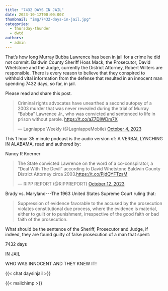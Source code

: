 ```yaml
---
title: "7432 DAYS IN JAIL"
date: 2023-10-12T00:00:00Z
thumbnail: "img/7432-days-in-jail.jpg"
categories: 
  - thursday-thunder
  - dwtd
authors: 
  - admin
---
```


That’s how long Murray Bubba Lawrence has been in jail for a crime he did not commit. Baldwin County Sheriff Hoss Mack, the Prosecutor, David Whetstone and the Judge, currently the District Attorney, Robert Wilters are responsible. There is every reason to believe that they conspired to withhold vital information from the defense that resulted in an innocent man spending 7432 days, so far, in jail.

Please read and share this post.

<blockquote class="twitter-tweet"><p lang="en" dir="ltr">Criminal rights advocates have unearthed a second autopsy of a 2003 murder that was never revealed during the trial of Murray “Bubba” Lawrence Jr., who was convicted and sentenced to life in prison without parole. <a href="https://t.co/aZ7DIWDm7X">https://t.co/aZ7DIWDm7X</a></p>&mdash; Lagniappe Weekly (@LagniappeMobile) <a href="https://twitter.com/LagniappeMobile/status/1709569198718894325?ref_src=twsrc%5Etfw">October 4, 2023</a></blockquote>

This 1 hour 35 minute podcast is the audio version of: A VERBAL LYNCHING IN ALABAMA, read and authored by:


Nancy R Koerner

<blockquote class="twitter-tweet"><p lang="en" dir="ltr">The State convicted Lawrence on the word of a co-conspirator, a “Deal With The Devil” according to David Whetstone Baldwin County District Attorney circa 2003.<a href="https://t.co/PjdQYFTzsM">https://t.co/PjdQYFTzsM</a></p>&mdash; RIPP REPORT (@RIPPREPORT) <a href="https://twitter.com/RIPPREPORT/status/1712502712963678656?ref_src=twsrc%5Etfw">October 12, 2023</a></blockquote> <script async src="https://platform.twitter.com/widgets.js" charset="utf-8"></script> 

Brady vs. Maryland---The 1963 United States Supreme Court ruling that:


>Suppression of evidence favorable to the accused by the prosecution violates constitutional due process, where the evidence is material, either to guilt or to punishment, irrespective of the good faith or bad faith of the prosecution.


What should be the sentence of the Sheriff, Prosecutor and Judge, if indeed, they are found guilty of false prosecution of a man that spent:

7432 days

IN JAIL


WHO WAS INNOCENT AND THEY KNEW IT!



{{< chat daysinjail >}}

{{< mailchimp >}}
